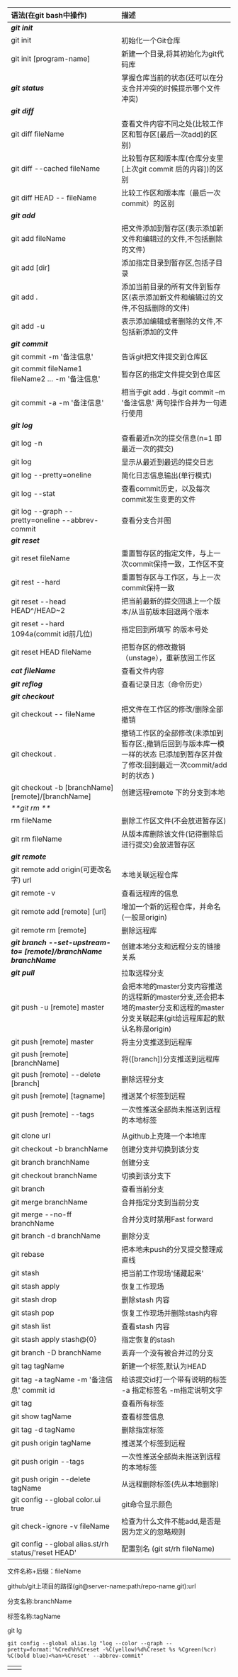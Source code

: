 | 语法\(在git bash中操作\) | 描述 |
| :--- | :--- |
| _**git init**_ |  |
| git init | 初始化一个Git仓库 |
| git init \[program-name\] | 新建一个目录,将其初始化为git代码库 |
| _**git status**_ | 掌握仓库当前的状态\(还可以在分支合并冲突的时候提示哪个文件冲突\) |
| _**git diff**_ |  |
| git diff  fileName | 查看文件内容不同之处\(比较工作区和暂存区\[最后一次add\]的区别\) |
| git diff --cached fileName | 比较暂存区和版本库\(仓库分支里\[上次git commit 后的内容\]\)的区别 |
| git diff HEAD -- fileName | 比较工作区和版本库（最后一次commit）的区别 |
| _**git add**_ |  |
| git add fileName | 把文件添加到暂存区\(表示添加新文件和编辑过的文件,不包括删除的文件\) |
| git add \[dir\] | 添加指定目录到暂存区,包括子目录 |
| git add . | 添加当前目录的所有文件到暂存区\(表示添加新文件和编辑过的文件,不包括删除的文件\) |
| git add -u | 表示添加编辑或者删除的文件,不包括新添加的文件 |
| _**git commit**_ |  |
| git commit -m '备注信息' | 告诉git把文件提交到仓库区 |
| git commit fileName1 fileName2 ... -m  '备注信息' | 暂存区的指定文件提交到仓库区 |
| git commit -a -m '备注信息' | 相当于git add . 与git commit –m '备注信息' 两句操作合并为一句进行使用 |
| _**git log**_ |  |
| git log -n | 查看最近n次的提交信息\(n=1 即最近一次的提交\) |
| git log | 显示从最近到最远的提交日志 |
| git log --pretty=oneline | 简化日志信息输出\(单行模式\) |
| git log --stat  | 查看commit历史，以及每次commit发生变更的文件 |
| git log --graph --pretty=oneline  --abbrev-commit | 查看分支合并图 |
| _**git reset**_ |  |
| git reset  fileName | 重置暂存区的指定文件，与上一次commit保持一致，工作区不变 |
| git rest --hard | 重置暂存区与工作区，与上一次commit保持一致 |
| git reset --head HEAD^/HEAD~2 | 把当前最新的提交回退上一个版本/从当前版本回退两个版本 |
| git reset --hard  1094a\(commit id前几位\) | 指定回到所填写 的版本号处 |
| git reset HEAD fileName | 把暂存区的修改撤销（unstage），重新放回工作区 |
| _**cat fileName**_ | 查看文件内容 |
| _**git reflog**_ | 查看记录日志（命令历史） |
| _**git checkout**_ |  |
| git checkout  --  fileName | 把文件在工作区的修改/删除全部撤销 |
| git checkout . | 撤销工作区的全部修改\(未添加到暂存区:,撤销后回到与版本库一模一样的状态 已添加到暂存区并做了修改:回到最近一次commit/add时的状态 \) |
| git checkout -b \[branchName\] \[remote\]/\[branchName\] | 创建远程remote 下的分支到本地 |
| _**git rm **_ |  |
| rm fileName | 删除工作区文件\(不会放进暂存区\) |
| git rm fileName | 从版本库删除该文件\(记得删除后进行提交\)会放进暂存区 |
| _**git remote**_ |  |
| git remote add origin\(可更改名字\)  url | 本地关联远程仓库 |
| git remote -v | 查看远程库的信息 |
| git remote add \[remote\] \[url\] | 增加一个新的远程仓库，并命名 \(一般是origin\) |
| git remote rm \[remote\] | 删除远程库 |
| _**git branch --set-upstream-to= \[remote\]/branchName   branchName**_ | 创建本地分支和远程分支的链接关系 |
| _**git pull**_ | 拉取远程分支 |
| git push -u \[remote\] master | 会把本地的master分支内容推送的远程新的master分支,还会把本地的master分支和远程的master分支关联起来\(git给远程库起的默认名称是origin\) |
| git push \[remote\] master | 将主分支推送到远程库 |
| git push \[remote\] \[branchName\] | 将\(\[branch\]\)分支推送到远程库 |
| git push \[remote\] --delete \[branch\] | 删除远程分支 |
| git push \[remote\] \[tagname\] | 推送某个标签到远程 |
| git push \[remote\] --tags | 一次性推送全部尚未推送到远程的本地标签 |
|  |  |
| git clone url | 从github上克隆一个本地库 |
| git checkout -b  branchName | 创建分支并切换到该分支 |
| git branch branchName | 创建分支 |
| git checkout branchName | 切换到该分支下 |
| git branch | 查看当前分支 |
| git merge branchName | 合并指定分支到当前分支 |
| git merge --no-ff   branchName | 合并分支时禁用Fast forward |
| git branch -d branchName | 删除分支 |
| git rebase | 把本地未push的分叉提交整理成直线 |
| git stash | 把当前工作现场'储藏起来' |
| git stash apply | 恢复工作现场 |
| git stash drop | 删除stash 内容 |
| git stash pop | 恢复工作现场并删除stash内容 |
| git stash list | 查看stash 内容 |
| git stash apply stash@{0} | 指定恢复的stash |
| git branch -D branchName | 丢弃一个没有被合并过的分支 |
| git tag  tagName | 新建一个标签,默认为HEAD |
| git tag  -a  tagName  -m '备注信息'  commit id | 给该提交id打一个带有说明的标签 -a 指定标签名 -m指定说明文字 |
| git tag | 查看所有标签 |
| git show tagName | 查看标签信息 |
| git tag -d tagName | 删除指定标签 |
| git push origin tagName | 推送某个标签到远程 |
| git push origin --tags | 一次性推送全部尚未推送到远程的本地标签 |
| git push origin --delete tagName | 从远程删除标签\(先从本地删除\) |
| git config --global color.ui true | git命令显示颜色 |
| git check-ignore -v fileName | 检查为什么文件不能add,是否是因为定义的忽略规则 |
| git config --global alias.st/rh  status/'reset HEAD' | 配置别名 \(git st/rh fileName\) |

文件名称+后缀：fileName

github/git上项目的路径\(git@server-name:path/repo-name.git\):url

分支名称:branchName

标签名称:tagName

git lg

```
git config --global alias.lg "log --color --graph --pretty=format:'%Cred%h%Creset -%C(yellow)%d%Creset %s %Cgreen(%cr) %C(bold blue)<%an>%Creset' --abbrev-commit"
```

|  |  |
| :--- | :--- |
|  |  |



